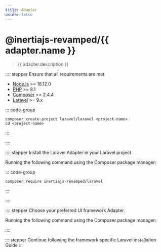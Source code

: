 ```yaml
---
title: Adapter
aside: false
---
```


<script setup lang="ts">
import { computed } from 'vue'
import { useRoute } from 'vitepress'
import { useIntegration, useIntegrations } from '@/theme/composables/useIntegrations'

const route = useRoute()
const urlParts = route.path.slice(1).split('/')
const integrations = useIntegrations()
const adapters = computed(
    () => integrations.filter((int) => int.name !== 'laravel')
  )
const adapter = useIntegration('laravel')
</script>

# @inertiajs-revamped/{{ adapter.name }}

> {{ adapter.description }}

:::: stepper Ensure that all requirements are met

- [Node.js](https://nodejs.org/en/) >= 18.12.0
- [PHP](https://www.php.net/manual/de/intro-whatis.php) >= 8.1
- [Composer](https://getcomposer.org/) >= 2.4.4
- [Laravel](https://laravel.com/) >= 9.x

::: code-group

```shell [composer]
composer create-project laravel/laravel <project-name>
cd <project-name>
```

:::

::::

:::: stepper Install the Laravel Adapter in your Laravel project

<Card v-bind="adapter" />

Running the following command using the Composer package manager:

::: code-group

```shell [composer]
composer require inertiajs-revamped/laravel
```

:::

::::

:::: stepper Choose your preferred UI framework Adapter.

<Card v-for="adapt in adapters" v-bind="adapt" />

Running the following command using the Composer package manager:

::::

::: stepper Continue following the framework specific Laravel installation Guide
:::

<!--@include: ../../_templates/parts/manual-installation.md-->

<!--@include: ../../_templates/parts/whats-next.md-->

<!--@include: ../../_templates/parts/community.md-->
